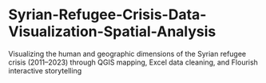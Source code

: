# Syrian-Refugee-Crisis-Data-Visualization-Spatial-Analysis
Visualizing the human and geographic dimensions of the Syrian refugee crisis (2011–2023) through QGIS mapping, Excel data cleaning, and Flourish interactive storytelling
